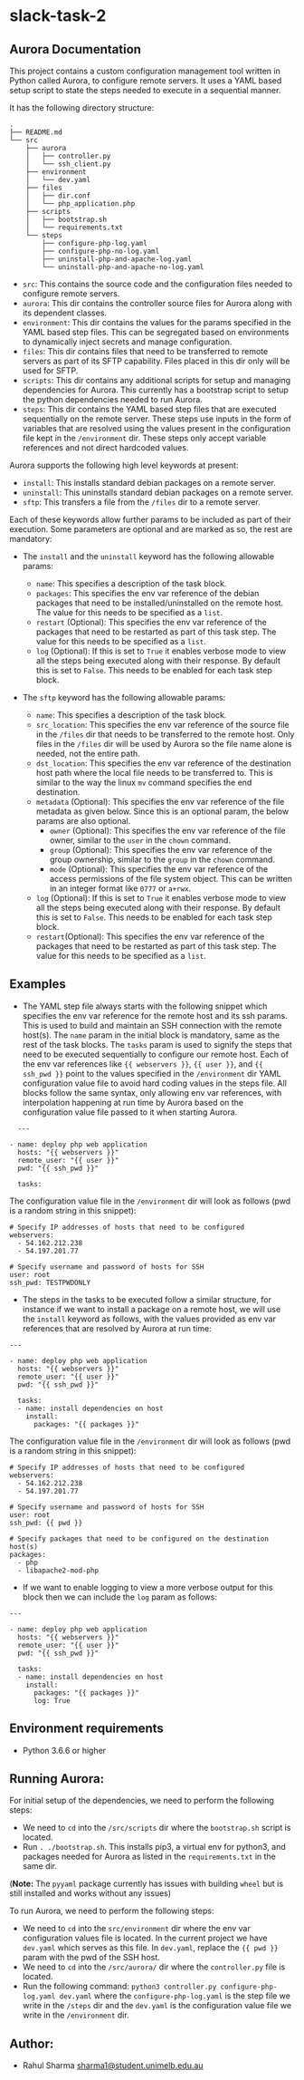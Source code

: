 # slack-task-2

## Aurora Documentation

This project contains a custom configuration management tool written in Python called Aurora, to configure remote servers. It uses a YAML based setup script to state the steps needed to execute in a sequential manner.

It has the following directory structure:

```
.
├── README.md
└── src
    ├── aurora
    │   ├── controller.py
    │   └── ssh_client.py
    ├── environment
    │   └── dev.yaml
    ├── files
    │   ├── dir.conf
    │   └── php_application.php
    ├── scripts
    │   ├── bootstrap.sh
    │   └── requirements.txt
    └── steps
        ├── configure-php-log.yaml
        ├── configure-php-no-log.yaml
        ├── uninstall-php-and-apache-log.yaml
        └── uninstall-php-and-apache-no-log.yaml
```
- `src`: This contains the source code and the configuration files needed to configure remote servers.
- `aurora`: This dir contains the controller source files for Aurora along with its dependent classes.
- `environment`: This dir contains the values for the params specified in the YAML based step files. This can be segregated based on environments to dynamically inject secrets and manage configuration.
- `files`: This dir contains files that need to be transferred to remote servers as part of its SFTP capability. Files placed in this dir only will be used for SFTP.
- `scripts`: This dir contains any additional scripts for setup and managing dependencies for Aurora. This currently has a bootstrap script to setup the python dependencies needed to run Aurora.
- `steps`: This dir contains the YAML based step files that are executed sequentially on the remote server. These steps use inputs in the form of variables that are resolved using the values present in the configuration file kept in the `/environment` dir. These steps only accept variable references and not direct hardcoded values.

Aurora supports the following high level keywords at present:

- `install`: This installs standard debian packages on a remote server.
- `uninstall`: This uninstalls standard debian packages on a remote server.
- `sftp`: This transfers a file from the `/files` dir to a remote server.

Each of these keywords allow further params to be included as part of their execution. Some parameters are optional and are marked as so, the rest are mandatory:

- The `install` and the `uninstall` keyword has the following allowable params:
  - `name`: This specifies a description of the task block.
  - `packages`: This specifies the env var reference of the debian packages that need to be installed/uninstalled on the remote host. The value for this needs to be specified as a `list`.
  - `restart` (Optional): This specifies the env var reference of the packages that need to be restarted as part of this task step. The value for this needs to be specified as a `list`.
  - `log` (Optional): If this is set to `True` it enables verbose mode to view all the steps being executed along with their response. By default this is set to `False`. This needs to be enabled for each task step block.

- The `sftp` keyword has the following allowable params:
  - `name`: This specifies a description of the task block.
  - `src_location`: This specifies the env var reference of the source file in the `/files` dir that needs to be transferred to the remote host. Only files in the `/files` dir will be used by Aurora so the file name alone is needed, not the entire path.
  - `dst_location`: This specifies the env var reference of the destination host path where the local file needs to be transferred to. This is similar to the way the linux `mv` command specifies the end destination.
  - `metadata` (Optional): This specifies the env var reference of the file metadata as given below. Since this is an optional param, the below params are also optional.
    - `owner` (Optional): This specifies the env var reference of the file owner, similar to the `user` in the `chown` command.
    - `group` (Optional): This specifies the env var reference of the group ownership, similar to the `group` in the `chown` command.
    - `mode` (Optional): This specifies the env var reference of the access permissions of the file system object. This can be written in an integer format like `0777` or `a+rwx`.
  - `log` (Optional): If this is set to `True` it enables verbose mode to view all the steps being executed along with their response. By default this is set to `False`. This needs to be enabled for each task step block.
  - `restart`(Optional): This specifies the env var reference of the packages that need to be restarted as part of this task step. The value for this needs to be specified as a `list`.

## Examples

- The YAML step file always starts with the following snippet which specifies the env var reference for the remote host and its ssh params. This is used to build and maintain an SSH connection with the remote host(s). The `name` param in the initial block is mandatory, same as the rest of the task blocks. The `tasks` param is used to signify the steps that need to be executed sequentially to configure our remote host. Each of the env var references like `{{ webservers }}`, `{{ user }}`, and `{{ ssh_pwd }}` point to the values specified in the `/environment` dir YAML configuration value file to avoid hard coding values in the steps file. All blocks follow the same syntax, only allowing env var references, with interpolation happening at run time by Aurora based on the configuration value file passed to it when starting Aurora.

```
  ---

- name: deploy php web application
  hosts: "{{ webservers }}"
  remote_user: "{{ user }}"
  pwd: "{{ ssh_pwd }}"
  
  tasks:
```

The configuration value file in the `/environment` dir will look as follows (pwd is a random string in this snippet):

```
# Specify IP addresses of hosts that need to be configured
webservers:
  - 54.162.212.238
  - 54.197.201.77

# Specify username and password of hosts for SSH
user: root
ssh_pwd: TESTPWDONLY
```

- The steps in the tasks to be executed follow a similar structure, for instance if we want to install a package on a remote host, we will use the `install` keyword as follows, with the values provided as env var references that are resolved by Aurora at run time:

```
---

- name: deploy php web application
  hosts: "{{ webservers }}"
  remote_user: "{{ user }}"
  pwd: "{{ ssh_pwd }}"

  tasks:
  - name: install dependencies on host
    install: 
      packages: "{{ packages }}"
```

The configuration value file in the `/environment` dir will look as follows (pwd is a random string in this snippet):

```
# Specify IP addresses of hosts that need to be configured
webservers:
  - 54.162.212.238
  - 54.197.201.77

# Specify username and password of hosts for SSH
user: root
ssh_pwd: {{ pwd }}

# Specify packages that need to be configured on the destination host(s)
packages:
  - php
  - libapache2-mod-php
```

- If we want to enable logging to view a more verbose output for this block then we can include the `log` param as follows:

```
---

- name: deploy php web application
  hosts: "{{ webservers }}"
  remote_user: "{{ user }}"
  pwd: "{{ ssh_pwd }}"

  tasks:
  - name: install dependencies on host
    install: 
      packages: "{{ packages }}"
      log: True
```

## Environment requirements

- Python 3.6.6 or higher

## Running Aurora:

For initial setup of the dependencies, we need to perform the following steps:
- We need to `cd` into the `/src/scripts` dir where the `bootstrap.sh` script is located.
- Run `. ./bootstrap.sh`. This installs pip3, a virtual env for python3, and packages needed for Aurora as listed in the `requirements.txt` in the same dir.

(**Note:** The `pyyaml` package currently has issues with building `wheel` but is still installed and works without any issues)

To run Aurora, we need to perform the following steps:

- We need to `cd` into the `src/environment` dir where the env var configuration values file is located. In the current project we have `dev.yaml` which serves as this file. In `dev.yaml`, replace the `{{ pwd }}` param with the pwd of the SSH host.
- We need to `cd` into the `/src/aurora/` dir where the `controller.py` file is located. 
- Run the following command: `python3 controller.py configure-php-log.yaml dev.yaml` where the `configure-php-log.yaml` is the step file we write in the `/steps` dir and the `dev.yaml` is the configuration value file we write in the `/environment` dir.

## Author:

- Rahul Sharma <sharma1@student.unimelb.edu.au>